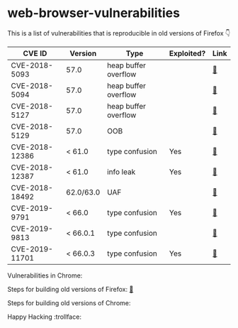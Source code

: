 # web-browser-vulnerabilities

This is a list of vulnerabilities that is reproducible in old versions of Firefox :point_down:

| CVE ID  | Version | Type | Exploited? | Link|
| ---| --- | ---| ---| --- |
| CVE-2018-5093  | 57.0  | heap buffer overflow | |[:link:](Firefox/CVE-2018-5093)|
| CVE-2018-5094  | 57.0  | heap buffer overflow | | [:link:](Firefox/CVE-2018-5094)|
| CVE-2018-5127  | 57.0  | heap buffer overflow | |[:link:](Firefox/CVE-2018-5127)|
| CVE-2018-5129  | 57.0  | OOB | |[:link:](Firefox/CVE-2018-5129)|
| CVE-2018-12386  | < 61.0  | type confusion | Yes |[:link:](Firefox/CVE-2018-12386)|
| CVE-2018-12387  | < 61.0 | info leak | Yes |[:link:](Firefox/CVE-2018-12387)|
| CVE-2018-18492  | 62.0/63.0 | UAF | |[:link:](Firefox/CVE-2018-18492)|
| CVE-2019-9791 | < 66.0 | type confusion | Yes |[:link:](Firefox/CVE-2019-9791)|
| CVE-2019-9813 | < 66.0.1 | type confusion | |[:link:](Firefox/CVE-2019-9813)|
| CVE-2019-11701 | < 66.0.3 | type confusion | Yes |[:link:](Firefox/CVE-2019-11701)|


Vulnerabilities in Chrome:

Steps for building old versions of Firefox: [:link:](Firefox/)

Steps for building old versions of Chrome:


Happy Hacking :trollface: